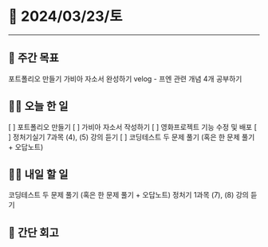# 📅 2024/03/23/토
------

## 🚀 주간 목표
포트폴리오 만들기
가비아 자소서 완성하기
velog - 프엔 관련 개념 4개 공부하기

## 💪🏻 오늘 한 일
[ ] 포트폴리오 만들기
[ ] 가비아 자소서 작성하기
[ ] 영화프로젝트 기능 수정 및 배포
[ ] 정처기실기 7과목 (4), (5) 강의 듣기
[ ] 코딩테스트 두 문제 풀기 (혹은 한 문제 풀기 + 오답노트)

## 🫵🏻 내일 할 일
코딩테스트 두 문제 풀기 (혹은 한 문제 풀기 + 오답노트)
정처기 1과목 (7), (8) 강의 듣기

## 👀 간단 회고
